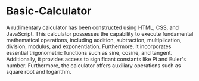 # Basic-Calculator

A rudimentary calculator has been constructed using HTML, CSS, and JavaScript. This calculator possesses the capability to execute fundamental mathematical operations, including addition, subtraction, multiplication, division, modulus, and exponentiation. Furthermore, it incorporates essential trigonometric functions such as sine, cosine, and tangent. Additionally, it provides access to significant constants like Pi and Euler's number. Furthermore, the calculator offers auxiliary operations such as square root and logarithm.
